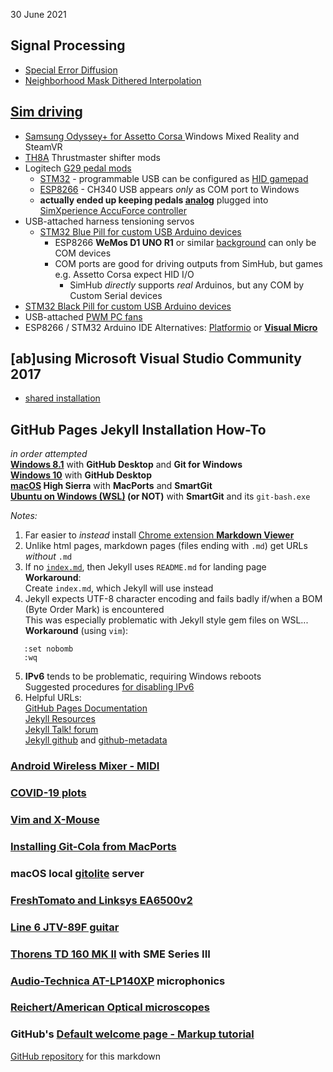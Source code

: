 30 June 2021  
## Signal Processing
  - [Special Error Diffusion](ImageProcessing/sped.html)
  - [Neighborhood Mask Dithered Interpolation](ImageProcessing/NMDI.html)

## [Sim driving](pedals/index.htm)
- [ Samsung Odyssey+ for Assetto Corsa ](pedals/index.htm#hmd) Windows Mixed Reality and SteamVR
- [TH8A](pedals/index.htm#TH8A) Thrustmaster shifter mods
- Logitech [G29 pedal mods](pedals/index.htm#pedals)
  - [STM32](pedals/STM32) - programmable USB can be configured as [HID gamepad](Windows/HID)
  - [ESP8266](pedals/ESP8266) - CH340 USB appears *only* as COM port to Windows
  - **actually ended up keeping pedals [analog](pedals/index.htm#pedals)** plugged into [SimXperience AccuForce controller](pedals/index.htm#analog)  
- USB-attached harness tensioning servos
  - [STM32 Blue Pill for custom USB Arduino devices](Arduino/)
    - ESP8266 **WeMos D1 UNO R1** or similar [background](Arduino/ESPDuino) can only be COM devices  
    - COM ports are good for driving outputs from SimHub, but games e.g. Assetto Corsa expect HID I/O
      - SimHub *directly* supports *real* Arduinos, but any COM by Custom Serial devices
- [STM32 Black Pill for custom USB Arduino devices](Arduino/black)
- USB-attached [PWM PC fans](Arduino/SimHubPWMfans)
- ESP8266 / STM32 Arduino IDE Alternatives: [Platformio](https://blog.squix.org/2016/01/esp8266-arduino-ide-alternative.html) or [**Visual Micro**](https://www.visualmicro.com/)

## [ab]using Microsoft Visual Studio Community 2017
* [shared installation](VSC2017)

## GitHub Pages Jekyll Installation How-To
*in order attempted*  
**[Windows 8.1](GitHubPages)**  with **GitHub Desktop** and **Git for Windows**  
**[Windows 10](GitHubW10)** with **GitHub Desktop**   
**[macOS](GitHubMac) High Sierra** with **MacPorts** and **SmartGit**  
**[Ubuntu on Windows (WSL)](GitHubWSL) (or NOT)** with **SmartGit**  and its `git-bash.exe`

*Notes:*
1. Far easier to *instead* install [Chrome extension **Markdown Viewer**](https://chrome.google.com/webstore/detail/markdown-viewer/ckkdlimhmcjmikdlpkmbgfkaikojcbjk?hl=en)
2. Unlike html pages, markdown pages (files ending with `.md`) get URLs *without* `.md`  
3. If no [`index.md`](/), then Jekyll uses `README.md` for landing page  
   **Workaround**:  
   Create `index.md`, which Jekyll will use instead  
4. Jekyll expects UTF-8 character encoding and fails badly if/when a BOM (Byte Order Mark) is encountered  
   This was especially problematic with Jekyll style gem files on WSL...  
   **Workaround** (using `vim`):  
```
   :set nobomb
   :wq
```
5. **IPv6** tends to be problematic, requiring Windows reboots  
   Suggested procedures [for disabling IPv6](https://help.my-private-network.co.uk/support/solutions/articles/6000158531-how-to-disable-ipv6-on-windows-10)
6. Helpful URLs:  
  [GitHub Pages Documentation](https://docs.github.com/en/pages)  
  [Jekyll Resources](https://jekyllrb.com/resources)  
  [Jekyll Talk! forum](https://talk.jekyllrb.com/)  
  [Jekyll github](https://github.com/jekyll) and [github-metadata](https://github.com/jekyll/github-metadata/issues)  

### [Android Wireless Mixer - MIDI](MIDI)
### [COVID-19 plots](covid)
### [Vim and X-Mouse](VimTXmouse)
### [Installing Git-Cola from MacPorts](GitColaMacPorts)
### macOS local [gitolite](MacGit) server
### [FreshTomato and Linksys EA6500v2](FreshTomato)
### [Line 6 JTV-89F guitar](JTV89F/Variax)
### [Thorens TD 160 MK II](ThorensTD126MKII/README.md) with SME Series III
### [Audio-Technica AT-LP140XP](AT-LP140XP/index.htm) microphonics
### [Reichert/American Optical microscopes](microscope/index.html)
### GitHub's [Default welcome page - Markup tutorial](Welcome)

[GitHub repository](https://github.com/blekenbleu/blekenbleu.github.io)
for this markdown

